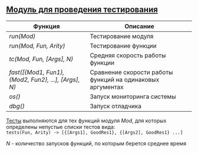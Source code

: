 ## [Модуль для проведения тестирования](../libs/tests.erl)
|Функция|Описание|  
|----------------------------------------------------|-----------------------------------------------------------|  
|*run(Mod)*| Тестирование модуля|  
|*run(Mod, Fun, Arity)*| Тестирование функции|  
|*tc(Mod, Fun, [Args], N)*| Средняя скорость работы функции|  
|*fast([{Mod1, Fun1}, {Mod2, Fun2}, ...], [Args], N)*| Сравнение скорости работы функций на одинаковых аргументах|  
|*os()*| Запуск мониторинга системы|  
|*dbg()*| Запуск отладчика|  

[Тесты](../libs/tests/tests_tests.erl) выполняются для тех функций модуля *Mod*, для которых определены непустые списки тестов вида:  
```tests(Fun, Arity) -> [{[Args1], GoodRes1}, {[Args2], GoodRes1} ...]```

*N* - количество запусков функций, по которым берется среднее время  
